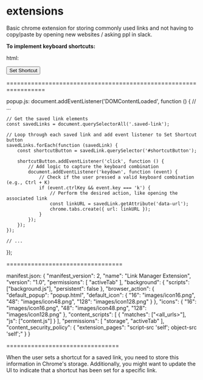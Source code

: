 # extensions
Basic chrome extension for storing commonly used links and not having to copy/paste by opening new websites / asking ppl in slack.

**To implement keyboard shortcuts:**

html:
<!-- Inside the .link-directory div for each saved link -->
<div class="saved-link">
    <button id="shortcutButton">Set Shortcut</button>
    <!-- Other content for the link, like title and URL -->
</div>

=================================================================

popup.js:
document.addEventListener('DOMContentLoaded', function () {
    // ...

    // Get the saved link elements
    const savedLinks = document.querySelectorAll('.saved-link');

    // Loop through each saved link and add event listener to Set Shortcut button
    savedLinks.forEach(function (savedLink) {
        const shortcutButton = savedLink.querySelector('#shortcutButton');

        shortcutButton.addEventListener('click', function () {
            // Add logic to capture the keyboard combination
            document.addEventListener('keydown', function (event) {
                // Check if the user pressed a valid keyboard combination (e.g., Ctrl + K)
                if (event.ctrlKey && event.key === 'k') {
                    // Perform the desired action, like opening the associated link
                    const linkURL = savedLink.getAttribute('data-url');
                    chrome.tabs.create({ url: linkURL });
                }
            });
        });
    });

    // ...
});

=================================

manifest.json:
{
    "manifest_version": 2,
    "name": "Link Manager Extension",
    "version": "1.0",
    "permissions": [
        "activeTab"
    ],
    "background": {
        "scripts": ["background.js"],
        "persistent": false
    },
    "browser_action": {
        "default_popup": "popup.html",
        "default_icon": {
            "16": "images/icon16.png",
            "48": "images/icon48.png",
            "128": "images/icon128.png"
        }
    },
    "icons": {
        "16": "images/icon16.png",
        "48": "images/icon48.png",
        "128": "images/icon128.png"
    },
    "content_scripts": [
        {
            "matches": ["<all_urls>"],
            "js": ["content.js"]
        }
    ],
    "permissions": [
        "storage",
        "activeTab"
    ],
    "content_security_policy": {
        "extension_pages": "script-src 'self'; object-src 'self';"
    }
}

================================

When the user sets a shortcut for a saved link, you need to store this information in Chrome's storage. Additionally, you might want to update the UI to indicate that a shortcut has been set for a specific link.


